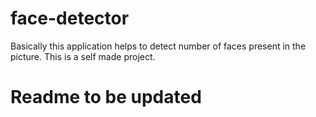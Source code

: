 # face-detector

Basically this application helps to detect number of faces present in the picture.
This is a self made project.

# Readme to be updated

